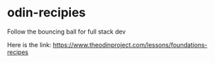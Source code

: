 # odin-recipies
Follow the bouncing ball for full stack dev 

Here is the link:
https://www.theodinproject.com/lessons/foundations-recipes
